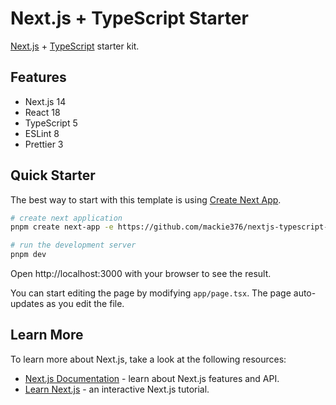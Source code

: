 # Next.js + TypeScript Starter

[Next.js](https://nextjs.org) + [TypeScript](https://www.typescriptlang.org) starter kit.

## Features

- Next.js 14
- React 18
- TypeScript 5
- ESLint 8
- Prettier 3

## Quick Starter

The best way to start with this template is using [Create Next App](https://nextjs.org/docs/api-reference/create-next-app).

```sh
# create next application
pnpm create next-app -e https://github.com/mackie376/nextjs-typescript-starter

# run the development server
pnpm dev
```

Open http://localhost:3000 with your browser to see the result.

You can start editing the page by modifying `app/page.tsx`. The page auto-updates as you edit the file.

## Learn More

To learn more about Next.js, take a look at the following resources:

- [Next.js Documentation](https://nextjs.org/docs) - learn about Next.js features and API.
- [Learn Next.js](https://nextjs.org/learn) - an interactive Next.js tutorial.
